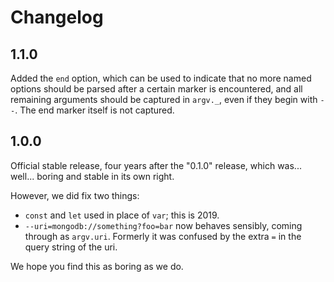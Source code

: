# Changelog

## 1.1.0

Added the `end` option, which can be used to indicate that no more named options should be parsed after a certain marker is encountered, and all remaining arguments should be captured in `argv._`, even if they begin with `--`. The end marker itself is not captured.

## 1.0.0

Official stable release, four years after the "0.1.0" release, which was... well... boring and stable in its own right.

However, we did fix two things:

* `const` and `let` used in place of `var`; this is 2019.
* `--uri=mongodb://something?foo=bar` now behaves sensibly, coming through as `argv.uri`. Formerly it was confused by the extra `=` in the query string of the uri.

We hope you find this as boring as we do.
